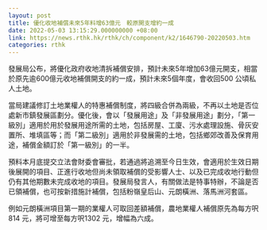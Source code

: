 ```yaml
---
layout: post
title: 優化收地補償未來5年料增63億元　較原開支增約一成
date: 2022-05-03 13:15:29.000000000 +08:00
link: https://news.rthk.hk/rthk/ch/component/k2/1646790-20220503.htm
categories: rthk
---
```


發展局公布，將優化政府收地清拆補償安排，預計未來5年增加63億元開支，相當於原先逾600億元收地補償開支的約一成，預計未來5個年度，會收回500 公頃私人土地。

當局建議修訂土地業權人的特惠補償制度，將四級合併為兩級，不再以土地是否位處新市鎮發展區劃分。優化後，會以「發展用途」及「非發展用途」劃分，「第一級別」適用於用於發展用途所需的土地，包括房屋、工廈、污水處理設施、骨灰安置所、堆填區等；而「第二級別」適用於非發展需的土地，包括鄉郊改善及保育用途，補償金額訂於「第一級別」的一半。

預料本月底提交立法會財委會審批，若通過將追溯至今日生效，會適用於生效日期後展開的項目、正進行收地但尚未領取補償的受影響人士、以及已完成收地行動但仍有其他期數未完成收地的項目。發展局發言人，有關做法是特事特辦，不論是否已領補償，也可按新措施計補償，包括粉嶺皇后山、元朗橫洲、落馬洲河套區。

例如元朗橫洲項目第一期的業權人可取回差額補償，農地業權人補償原先為每方呎814 元，將可增至每方呎1302 元，增幅為六成。
